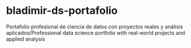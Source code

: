 # bladimir-ds-portafolio
Portafolio profesional de ciencia de datos con proyectos reales y análisis aplicados/Professional data science portfolio with real-world projects and applied analysis
